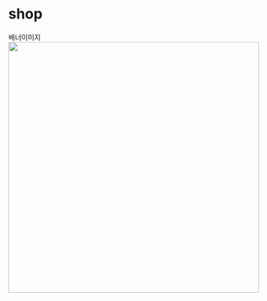 # shop

배너이미지
<img src="https://user-images.githubusercontent.com/125847340/235342161-e25e03d8-7abc-44eb-8feb-8911465f1068.jpg" width="500px">

